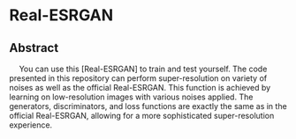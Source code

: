 # Real-ESRGAN

## Abstract
&emsp; You can use this [Real-ESRGAN] to train and test yourself.
The code presented in this repository can perform super-resolution on variety of noises as well as the official Real-ESRGAN.
This function is achieved by learning on low-resolution images with various noises applied.
The generators, discriminators, and loss functions are exactly the same as in the official Real-ESRGAN, allowing for a more sophisticated super-resolution experience.
